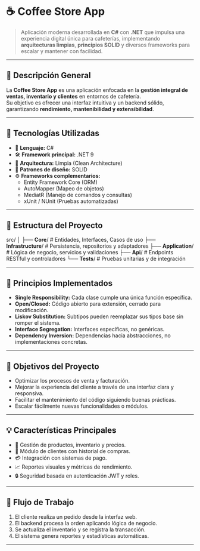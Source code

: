 # ☕ Coffee Store App

> Aplicación moderna desarrollada en **C#** con **.NET** que impulsa una experiencia digital única para cafeterías, implementando **arquitecturas limpias**, **principios SOLID** y diversos frameworks para escalar y mantener con facilidad.

---

## 🧩 Descripción General

La **Coffee Store App** es una aplicación enfocada en la **gestión integral de ventas, inventario y clientes** en entornos de cafetería.  
Su objetivo es ofrecer una interfaz intuitiva y un backend sólido, garantizando **rendimiento, mantenibilidad y extensibilidad**.

---

## 🚀 Tecnologías Utilizadas

- 🧠 **Lenguaje:** C#  
- 🛠️ **Framework principal:** .NET 9  
- 🧱 **Arquitectura:** Limpia (Clean Architecture)  
- 🧩 **Patrones de diseño:** SOLID  
- ⚙️ **Frameworks complementarios:**
  - Entity Framework Core (ORM)
  - AutoMapper (Mapeo de objetos)
  - MediatR (Manejo de comandos y consultas)
  - xUnit / NUnit (Pruebas automatizadas)

---

## 🧱 Estructura del Proyecto

src/
│
├── **Core**/ # Entidades, Interfaces, Casos de uso
├── **Infrastructure**/ # Persistencia, repositorios y adaptadores
├── **Application**/ # Lógica de negocio, servicios y validaciones
├── **Api**/ # Endpoints RESTful y controladores
└── **Tests**/ # Pruebas unitarias y de integración


---

## 🧭 Principios Implementados

- **Single Responsibility:** Cada clase cumple una única función específica.  
- **Open/Closed:** Código abierto para extensión, cerrado para modificación.  
- **Liskov Substitution:** Subtipos pueden reemplazar sus tipos base sin romper el sistema.  
- **Interface Segregation:** Interfaces específicas, no genéricas.  
- **Dependency Inversion:** Dependencias hacia abstracciones, no implementaciones concretas.

---

## 🎯 Objetivos del Proyecto

- Optimizar los procesos de venta y facturación.  
- Mejorar la experiencia del cliente a través de una interfaz clara y responsiva.  
- Facilitar el mantenimiento del código siguiendo buenas prácticas.  
- Escalar fácilmente nuevas funcionalidades o módulos.

---

## 💡 Características Principales

- 🏪 Gestión de productos, inventario y precios.  
- 👤 Módulo de clientes con historial de compras.  
- 💳 Integración con sistemas de pago.  
- 📈 Reportes visuales y métricas de rendimiento.  
- 🔒 Seguridad basada en autenticación JWT y roles.

---

## 🔄 Flujo de Trabajo

1. El cliente realiza un pedido desde la interfaz web.  
2. El backend procesa la orden aplicando lógica de negocio.  
3. Se actualiza el inventario y se registra la transacción.  
4. El sistema genera reportes y estadísticas automáticas.

---
